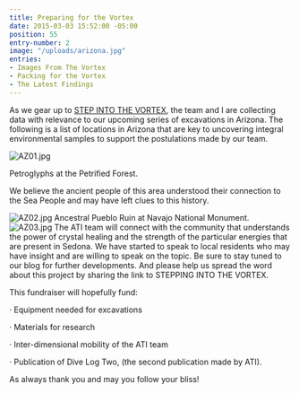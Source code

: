 ```yaml
---
title: Preparing for the Vortex
date: 2015-03-03 15:52:00 -05:00
position: 55
entry-number: 2
image: "/uploads/arizona.jpg"
entries:
- Images From The Vortex
- Packing for the Vortex
- The Latest Findings
---
```


As we gear up to [STEP INTO THE VORTEX](http://www.indiegogo.com/projects/stepping-into-the-vortex), the team and I are collecting data with relevance to our upcoming series of excavations in Arizona. The following is a list of locations in Arizona that are key to uncovering integral environmental samples to support the postulations made by our team.

![AZ01.jpg](/uploads/AZ01.jpg)

Petroglyphs at the Petrified Forest.

We believe the ancient people of this area understood their connection to the Sea People and may have left clues to this history.

![AZ02.jpg](/uploads/AZ02.jpg)
Ancestral Pueblo Ruin at Navajo National Monument.
![AZ03.jpg](/uploads/AZ03.jpg)
The ATI team will connect with the community that understands the power of crystal healing and the strength of the particular energies that are present in Sedona. We have started to speak to local residents who may have insight and are willing to speak on the topic. 
Be sure to stay tuned to our blog for further developments. And please help us spread the word about this project by sharing the link to STEPPING INTO THE VORTEX.  

This fundraiser will hopefully fund:

· Equipment needed for excavations

· Materials for research

· Inter-dimensional mobility of the ATI team

· Publication of Dive Log Two, (the second publication made by ATI).

 

As always thank you and may you follow your bliss!